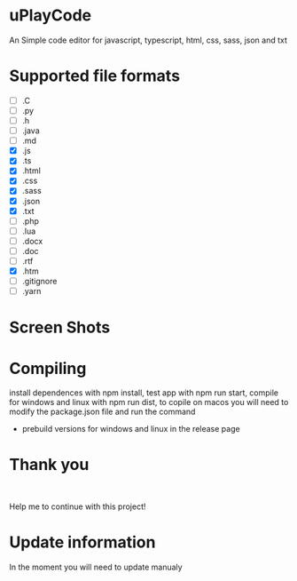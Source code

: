 # uPlayCode
An Simple code editor for javascript, typescript, html, css, sass, json and txt

# Supported file formats

- [ ] .C
- [ ] .py
- [ ] .h
- [ ] .java
- [ ] .md
- [x] .js
- [x] .ts
- [x] .html
- [x] .css
- [x] .sass
- [x] .json
- [x] .txt
- [ ] .php
- [ ] .lua
- [ ] .docx
- [ ] .doc
- [ ] .rtf
- [x] .htm
- [ ] .gitignore
- [ ] .yarn

# Screen Shots

# Compiling

install dependences with npm install, test app with npm run start, compile for windows and linux with npm run dist, to copile on macos you will need to modify the package.json file and run the command
- prebuild versions for windows and linux in the release page

# Thank you

<script type="text/javascript" src="https://cdnjs.buymeacoffee.com/1.0.0/button.prod.min.js" data-name="bmc-button" data-slug="drimerdev" data-color="#5F7FFF" data-emoji="☕"  data-font="Cookie" data-text="Buy me a coffee" data-outline-color="#000000" data-font-color="#ffffff" data-coffee-color="#FFDD00" ></script>
<br/>
<p>Help me to continue with this project!<p>

# Update information

In the moment you will need to update manualy